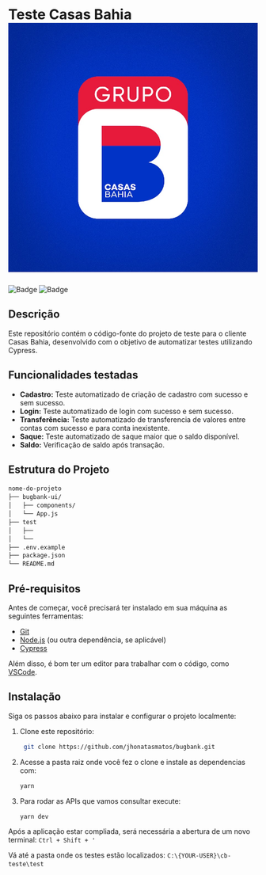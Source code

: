 # Teste Casas Bahia ![alt text](readme-img/image.png)


![Badge](https://img.shields.io/badge/Status-Em%20Desenvolvimento-green)
![Badge](https://img.shields.io/badge/Licença-MIT-blue)

## Descrição

Este repositório contém o código-fonte do projeto de teste para o cliente Casas Bahia, desenvolvido com o objetivo de automatizar testes utilizando Cypress.

## Funcionalidades testadas

- **Cadastro:** Teste automatizado de criação de cadastro com sucesso e sem sucesso.
- **Login:** Teste automatizado de login com sucesso e sem sucesso.
- **Transferência:** Teste automatizado de transferencia de valores entre contas com sucesso e para conta inexistente.
- **Saque:** Teste automatizado de saque maior que o saldo disponível.
- **Saldo:** Verificação de saldo após transação.

## Estrutura do Projeto

```bash
nome-do-projeto
├── bugbank-ui/
│   ├── components/
│   └── App.js
├── test
│   ├──
│   └──
├── .env.example
├── package.json
└── README.md
```

## Pré-requisitos

Antes de começar, você precisará ter instalado em sua máquina as seguintes ferramentas:
- [Git](https://git-scm.com)
- [Node.js](https://nodejs.org/) (ou outra dependência, se aplicável)
- [Cypress]()

Além disso, é bom ter um editor para trabalhar com o código, como [VSCode](https://code.visualstudio.com/).

## Instalação

Siga os passos abaixo para instalar e configurar o projeto localmente:

1. Clone este repositório:
   ```bash
    git clone https://github.com/jhonatasmatos/bugbank.git
2. Acesse a pasta raiz onde você fez o clone e instale as dependencias com:
    ```bash
    yarn
3. Para rodar as APIs que vamos consultar execute:
    ```bash
    yarn dev
    ```
Após a aplicação estar compliada, será necessária a abertura de um novo terminal:
    ```
    Ctrl + Shift + ' 
    ```

Vá até a pasta onde os testes estão localizados:
    ```
    C:\{YOUR-USER}\cb-teste\test
    ```



